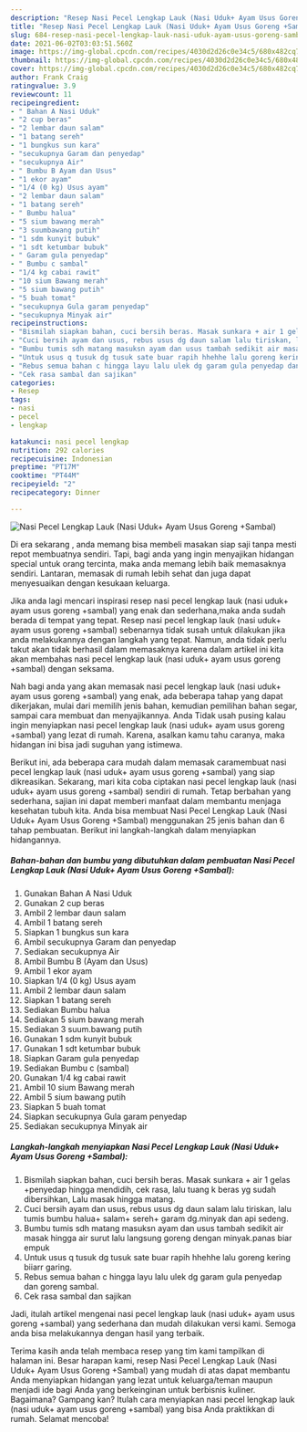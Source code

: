 ```yaml
---
description: "Resep Nasi Pecel Lengkap Lauk (Nasi Uduk+ Ayam Usus Goreng +Sambal) Sederhana Untuk Jualan"
title: "Resep Nasi Pecel Lengkap Lauk (Nasi Uduk+ Ayam Usus Goreng +Sambal) Sederhana Untuk Jualan"
slug: 684-resep-nasi-pecel-lengkap-lauk-nasi-uduk-ayam-usus-goreng-sambal-sederhana-untuk-jualan
date: 2021-06-02T03:03:51.560Z
image: https://img-global.cpcdn.com/recipes/4030d2d26c0e34c5/680x482cq70/nasi-pecel-lengkap-lauk-nasi-uduk-ayam-usus-goreng-sambal-foto-resep-utama.jpg
thumbnail: https://img-global.cpcdn.com/recipes/4030d2d26c0e34c5/680x482cq70/nasi-pecel-lengkap-lauk-nasi-uduk-ayam-usus-goreng-sambal-foto-resep-utama.jpg
cover: https://img-global.cpcdn.com/recipes/4030d2d26c0e34c5/680x482cq70/nasi-pecel-lengkap-lauk-nasi-uduk-ayam-usus-goreng-sambal-foto-resep-utama.jpg
author: Frank Craig
ratingvalue: 3.9
reviewcount: 11
recipeingredient:
- " Bahan A Nasi Uduk"
- "2 cup beras"
- "2 lembar daun salam"
- "1 batang sereh"
- "1 bungkus sun kara"
- "secukupnya Garam dan penyedap"
- "secukupnya Air"
- " Bumbu B Ayam dan Usus"
- "1 ekor ayam"
- "1/4 (0 kg) Usus ayam"
- "2 lembar daun salam"
- "1 batang sereh"
- " Bumbu halua"
- "5 sium bawang merah"
- "3 suumbawang putih"
- "1 sdm kunyit bubuk"
- "1 sdt ketumbar bubuk"
- " Garam gula penyedap"
- " Bumbu c sambal"
- "1/4 kg cabai rawit"
- "10 sium Bawang merah"
- "5 sium bawang putih"
- "5 buah tomat"
- "secukupnya Gula garam penyedap"
- "secukupnya Minyak air"
recipeinstructions:
- "Bismilah siapkan bahan, cuci bersih beras. Masak sunkara + air 1 gelas +penyedap hingga mendidih, cek rasa, lalu tuang k beras yg sudah dibersihkan, Lalu masak hingga matang."
- "Cuci bersih ayam dan usus, rebus usus dg daun salam lalu tiriskan, lalu tumis bumbu halua+ salam+ sereh+ garam dg.minyak dan api sedeng."
- "Bumbu tumis sdh matang masuksn ayam dan usus tambah sedikit air masak hingga air surut lalu langsung goreng dengan minyak.panas biar empuk"
- "Untuk usus q tusuk dg tusuk sate buar rapih hhehhe lalu goreng kering biiarr garing."
- "Rebus semua bahan c hingga layu lalu ulek dg garam gula penyedap dan goreng sambal."
- "Cek rasa sambal dan sajikan"
categories:
- Resep
tags:
- nasi
- pecel
- lengkap

katakunci: nasi pecel lengkap 
nutrition: 292 calories
recipecuisine: Indonesian
preptime: "PT17M"
cooktime: "PT44M"
recipeyield: "2"
recipecategory: Dinner

---
```



![Nasi Pecel Lengkap Lauk (Nasi Uduk+ Ayam Usus Goreng +Sambal)](https://img-global.cpcdn.com/recipes/4030d2d26c0e34c5/680x482cq70/nasi-pecel-lengkap-lauk-nasi-uduk-ayam-usus-goreng-sambal-foto-resep-utama.jpg)

Di era  sekarang , anda memang bisa membeli masakan siap saji tanpa mesti repot membuatnya sendiri. Tapi, bagi anda yang ingin menyajikan hidangan special untuk orang tercinta, maka anda memang lebih baik memasaknya sendiri. Lantaran, memasak di rumah lebih sehat dan juga dapat menyesuaikan dengan kesukaan keluarga.

Jika anda lagi mencari inspirasi resep nasi pecel lengkap lauk (nasi uduk+ ayam usus goreng +sambal) yang enak dan sederhana,maka anda sudah berada di tempat yang tepat. Resep nasi pecel lengkap lauk (nasi uduk+ ayam usus goreng +sambal)  sebenarnya tidak susah untuk dilakukan jika anda melakukannya dengan langkah yang tepat. Namun, anda tidak perlu takut akan tidak berhasil dalam memasaknya 
karena dalam artikel ini kita akan membahas nasi pecel lengkap lauk (nasi uduk+ ayam usus goreng +sambal) dengan seksama.  



Nah bagi anda yang akan memasak nasi pecel lengkap lauk (nasi uduk+ ayam usus goreng +sambal) yang enak, ada beberapa tahap yang dapat dikerjakan, mulai dari memilih jenis bahan, kemudian pemilihan bahan segar, sampai cara membuat dan menyajikannya. Anda Tidak usah pusing kalau ingin menyiapkan nasi pecel lengkap lauk (nasi uduk+ ayam usus goreng +sambal) yang lezat di rumah. Karena, asalkan kamu  tahu caranya, maka hidangan ini bisa jadi suguhan yang istimewa.

Berikut ini, ada beberapa cara mudah dalam memasak caramembuat nasi pecel lengkap lauk (nasi uduk+ ayam usus goreng +sambal) yang siap dikreasikan. Sekarang, mari kita coba ciptakan nasi pecel lengkap lauk (nasi uduk+ ayam usus goreng +sambal) sendiri di rumah. Tetap berbahan yang sederhana, sajian ini dapat memberi manfaat dalam membantu menjaga kesehatan tubuh kita. Anda bisa membuat Nasi Pecel Lengkap Lauk (Nasi Uduk+ Ayam Usus Goreng +Sambal) menggunakan 25 jenis bahan dan 6 tahap pembuatan. Berikut ini langkah-langkah dalam menyiapkan hidangannya.

<!--inarticleads1-->

##### Bahan-bahan dan bumbu yang dibutuhkan dalam pembuatan Nasi Pecel Lengkap Lauk (Nasi Uduk+ Ayam Usus Goreng +Sambal):

1. Gunakan  Bahan A Nasi Uduk
1. Gunakan 2 cup beras
1. Ambil 2 lembar daun salam
1. Ambil 1 batang sereh
1. Siapkan 1 bungkus sun kara
1. Ambil secukupnya Garam dan penyedap
1. Sediakan secukupnya Air
1. Ambil  Bumbu B (Ayam dan Usus)
1. Ambil 1 ekor ayam
1. Siapkan 1/4 (0 kg) Usus ayam
1. Ambil 2 lembar daun salam
1. Siapkan 1 batang sereh
1. Sediakan  Bumbu halua
1. Sediakan 5 sium bawang merah
1. Sediakan 3 suum.bawang putih
1. Gunakan 1 sdm kunyit bubuk
1. Gunakan 1 sdt ketumbar bubuk
1. Siapkan  Garam gula penyedap
1. Sediakan  Bumbu c (sambal)
1. Gunakan 1/4 kg cabai rawit
1. Ambil 10 sium Bawang merah
1. Ambil 5 sium bawang putih
1. Siapkan 5 buah tomat
1. Siapkan secukupnya Gula garam penyedap
1. Sediakan secukupnya Minyak air




<!--inarticleads2-->

##### Langkah-langkah menyiapkan Nasi Pecel Lengkap Lauk (Nasi Uduk+ Ayam Usus Goreng +Sambal):

1. Bismilah siapkan bahan, cuci bersih beras. Masak sunkara + air 1 gelas +penyedap hingga mendidih, cek rasa, lalu tuang k beras yg sudah dibersihkan, Lalu masak hingga matang.
1. Cuci bersih ayam dan usus, rebus usus dg daun salam lalu tiriskan, lalu tumis bumbu halua+ salam+ sereh+ garam dg.minyak dan api sedeng.
1. Bumbu tumis sdh matang masuksn ayam dan usus tambah sedikit air masak hingga air surut lalu langsung goreng dengan minyak.panas biar empuk
1. Untuk usus q tusuk dg tusuk sate buar rapih hhehhe lalu goreng kering biiarr garing.
1. Rebus semua bahan c hingga layu lalu ulek dg garam gula penyedap dan goreng sambal.
1. Cek rasa sambal dan sajikan




Jadi, itulah artikel mengenai  nasi pecel lengkap lauk (nasi uduk+ ayam usus goreng +sambal)  yang sederhana dan mudah dilakukan versi kami. Semoga anda bisa melakukannya dengan hasil yang terbaik. 

Terima kasih anda telah membaca resep yang tim kami tampilkan di halaman ini. Besar harapan kami, resep  Nasi Pecel Lengkap Lauk (Nasi Uduk+ Ayam Usus Goreng +Sambal) yang mudah di atas dapat membantu Anda menyiapkan hidangan yang lezat untuk keluarga/teman maupun menjadi ide bagi Anda yang berkeinginan untuk berbisnis kuliner. Bagaimana? Gampang kan? Itulah cara menyiapkan nasi pecel lengkap lauk (nasi uduk+ ayam usus goreng +sambal) yang bisa Anda praktikkan di rumah. Selamat mencoba!

